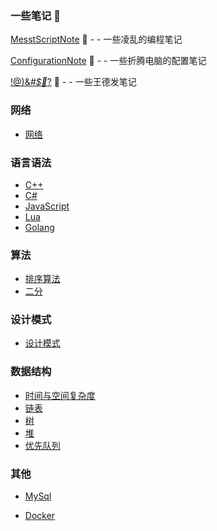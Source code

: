 ### 一些笔记 📖

[MesstScriptNote](MessyScriptNoteFile/index.md) 📘 - - 一些凌乱的编程笔记

[ConfigurationNote](ConfigurationNoteFile/index.md) 📗  - - 一些折腾电脑的配置笔记

[!@)&*#$🍭*?](InsaneNoteFile/index.md) 📙 - - 一些王德发笔记

### 网络
  + [网络](NetWork/网络.md)

### 语言语法

  + [C++](CPP/index.md)
  + [C#](Csharp/index.md)
  + [JavaScript](js/index.md)
  + [Lua](Lua/Lua.md)
  + [Golang](Go/Golang.md)

### 算法

  + [排序算法](algorithm/index.md)
  + [二分](BinarySearch/index.md) 

### 设计模式

  + [设计模式](DesignPatterns/index.md)  

### 数据结构

  + [时间与空间复杂度](TimeOrSpaceComlexity/index.md) 
  + [链表](Link/index.md)
  + [树](Tree/index.md) 
  + [堆](Heap/Heap.md)
  + [优先队列](PriorityQueue/PriorityQueue.md) 

### 其他

  + [MySql](mysql/index.md)
  
  + [Docker](Docker/index.md)
